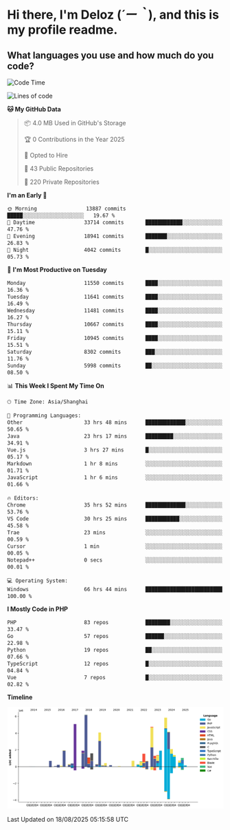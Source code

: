# **Hi there, I'm Deloz (*´ー｀*), and this is my profile readme.**

## **What languages you use and how much do you code?**

<!--START_SECTION:waka-->
![Code Time](http://img.shields.io/badge/Code%20Time-7%2C175%20hrs%2016%20mins-blue)

![Lines of code](https://img.shields.io/badge/From%20Hello%20World%20I%27ve%20Written-52.8%20million%20lines%20of%20code-blue)

**🐱 My GitHub Data** 

> 📦 4.0 MB Used in GitHub's Storage 
 > 
> 🏆 0 Contributions in the Year 2025
 > 
> 💼 Opted to Hire
 > 
> 📜 43 Public Repositories 
 > 
> 🔑 220 Private Repositories 
 > 
**I'm an Early 🐤** 

```text
🌞 Morning                13887 commits       █████░░░░░░░░░░░░░░░░░░░░   19.67 % 
🌆 Daytime                33714 commits       ████████████░░░░░░░░░░░░░   47.76 % 
🌃 Evening                18941 commits       ███████░░░░░░░░░░░░░░░░░░   26.83 % 
🌙 Night                  4042 commits        █░░░░░░░░░░░░░░░░░░░░░░░░   05.73 % 
```
📅 **I'm Most Productive on Tuesday** 

```text
Monday                   11550 commits       ████░░░░░░░░░░░░░░░░░░░░░   16.36 % 
Tuesday                  11641 commits       ████░░░░░░░░░░░░░░░░░░░░░   16.49 % 
Wednesday                11481 commits       ████░░░░░░░░░░░░░░░░░░░░░   16.27 % 
Thursday                 10667 commits       ████░░░░░░░░░░░░░░░░░░░░░   15.11 % 
Friday                   10945 commits       ████░░░░░░░░░░░░░░░░░░░░░   15.51 % 
Saturday                 8302 commits        ███░░░░░░░░░░░░░░░░░░░░░░   11.76 % 
Sunday                   5998 commits        ██░░░░░░░░░░░░░░░░░░░░░░░   08.50 % 
```


📊 **This Week I Spent My Time On** 

```text
🕑︎ Time Zone: Asia/Shanghai

💬 Programming Languages: 
Other                    33 hrs 48 mins      █████████████░░░░░░░░░░░░   50.65 % 
Java                     23 hrs 17 mins      █████████░░░░░░░░░░░░░░░░   34.91 % 
Vue.js                   3 hrs 27 mins       █░░░░░░░░░░░░░░░░░░░░░░░░   05.17 % 
Markdown                 1 hr 8 mins         ░░░░░░░░░░░░░░░░░░░░░░░░░   01.71 % 
JavaScript               1 hr 6 mins         ░░░░░░░░░░░░░░░░░░░░░░░░░   01.66 % 

🔥 Editors: 
Chrome                   35 hrs 52 mins      █████████████░░░░░░░░░░░░   53.76 % 
VS Code                  30 hrs 25 mins      ███████████░░░░░░░░░░░░░░   45.58 % 
Trae                     23 mins             ░░░░░░░░░░░░░░░░░░░░░░░░░   00.59 % 
Cursor                   1 min               ░░░░░░░░░░░░░░░░░░░░░░░░░   00.05 % 
Notepad++                0 secs              ░░░░░░░░░░░░░░░░░░░░░░░░░   00.01 % 

💻 Operating System: 
Windows                  66 hrs 44 mins      █████████████████████████   100.00 % 
```

**I Mostly Code in PHP** 

```text
PHP                      83 repos            ████████░░░░░░░░░░░░░░░░░   33.47 % 
Go                       57 repos            ██████░░░░░░░░░░░░░░░░░░░   22.98 % 
Python                   19 repos            ██░░░░░░░░░░░░░░░░░░░░░░░   07.66 % 
TypeScript               12 repos            █░░░░░░░░░░░░░░░░░░░░░░░░   04.84 % 
Vue                      7 repos             █░░░░░░░░░░░░░░░░░░░░░░░░   02.82 % 
```



**Timeline**

![Lines of Code chart](https://raw.githubusercontent.com/deloz/deloz/main/assets/bar_graph.png)


 Last Updated on 18/08/2025 05:15:58 UTC
<!--END_SECTION:waka-->
